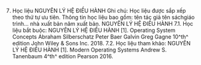 7. Học liệu NGUYÊN LÝ HỆ ĐIỀU HÀNH
Ghi chú: Học liệu được sắp xếp theo thứ tự ưu tiên. Thông tin học liệu bao gồm: tên tác giả tên sáchgiáo trình... nhà xuất bản năm xuất bản. NGUYÊN LÝ HỆ ĐIỀU HÀNH
7.1. Học liệu bắt buộc: NGUYÊN LÝ HỆ ĐIỀU HÀNH \[1\]. Operating System Concepts Abraham Silberschatz Peter Baer Galvin Greg Gagne 10^th^ edition John Wiley & Sons Inc. 2018.
7.2. Học liệu tham khảo: NGUYÊN LÝ HỆ ĐIỀU HÀNH \[1\]. Modern Operating Systems Andrew S. Tanenbaum 4^th^ edition
Pearson 2016.
